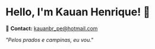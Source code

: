 # Hello, I'm Kauan Henrique! 👋      

📩 **Contact:** kauanbr_pe@hotmail.com  

_"Pelos prados e campinas, eu vou."_   


